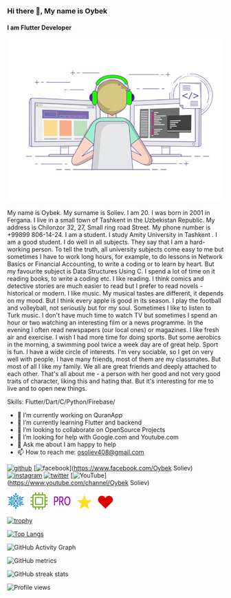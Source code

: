 ### Hi there 👋, My name is Oybek
#### I am Flutter Developer
![I am Flutter Developer](https://raw.githubusercontent.com/devSouvik/devSouvik/master/gif3.gif)

My name is Oybek. My surname is Soliev. I am 20. I was born in 2001 in Fergana. I live in a small town of Tashkent in the Uzbekistan Republic. My address is Chilonzor 32, 27,  Small ring road Street. My phone number is +99899 806-14-24. I am a student. I study Amity University in Tashkent . I am a good student. I do well in all subjects. They say that I am a hard-working person. To tell the truth, all university subjects come easy to me but sometimes I have to work long hours, for example, to do lessons in
Network Basics or  Financial Accounting, to write a coding or to learn by heart. But my favourite subject is Data Structures Using C. I spend a lot of time on it reading books, to write  a coding etc.  I like reading. I think comics and detective stories are much easier to read but I prefer to read novels - historical or modern. I like music. My musical tastes are different, it depends on my mood. But I think every apple is good in its season. 
I play the football and volleyball, not seriously but for my soul. Sometimes I like to listen to Turk music.  I don't have much time to watch TV but sometimes I spend an hour or two watching an interesting film or a news programme. In the evening I often read newspapers (our local ones) or magazines. I like fresh air and exercise. I wish I had more time for doing sports. But some aerobics in the morning, a swimming pool twice a week day are of great help. Sport is fun. I have a wide circle of interests. I'm very sociable, so I get on very well with people. I have many friends, most of them are my classmates.  But most of all I like my family. We all are great friends and deeply attached to each other. That's all about me - a person with her good and not very good traits of character, liking this and hating that. But it's interesting for me to live and to open new things.

Skills: Flutter/Dart/C/Python/Firebase/

- 🔭 I’m currently working on QuranApp 
- 🌱 I’m currently learning Flutter and backend 
- 👯 I’m looking to collaborate on OpenSource Projects 
- 🤔 I’m looking for help with Google.com and Youtube.com 
- 💬 Ask me about I am happy to help 
- 📫 How to reach me: osoliev408@gmail.com 


[<img src='https://cdn.jsdelivr.net/npm/simple-icons@3.0.1/icons/github.svg' alt='github' height='40'>](https://github.com/lordmax777)  [<img src='https://cdn.jsdelivr.net/npm/simple-icons@3.0.1/icons/facebook.svg' alt='facebook' height='40'>](https://www.facebook.com/Oybek Soliev)  [<img src='https://cdn.jsdelivr.net/npm/simple-icons@3.0.1/icons/instagram.svg' alt='instagram' height='40'>](https://www.instagram.com/oybek.soliev/)  [<img src='https://cdn.jsdelivr.net/npm/simple-icons@3.0.1/icons/twitter.svg' alt='twitter' height='40'>](https://twitter.com/@Oybekxxxx4080)  [<img src='https://cdn.jsdelivr.net/npm/simple-icons@3.0.1/icons/youtube.svg' alt='YouTube' height='40'>](https://www.youtube.com/channel/Oybek Soliev)  

<a href='https://archiveprogram.github.com/'><img src='https://raw.githubusercontent.com/acervenky/animated-github-badges/master/assets/acbadge.gif' width='40' height='40'></a> <a href='https://docs.github.com/en/developers'><img src='https://raw.githubusercontent.com/acervenky/animated-github-badges/master/assets/devbadge.gif' width='40' height='40'></a> <a href='https://github.com/pricing'><img src='https://raw.githubusercontent.com/acervenky/animated-github-badges/master/assets/pro.gif' width='40' height='40'></a> <a href='https://stars.github.com/'><img src='https://raw.githubusercontent.com/acervenky/animated-github-badges/master/assets/starbadge.gif' width='35' height='35'></a> <a href='https://docs.github.com/en/github/supporting-the-open-source-community-with-github-sponsors'><img src='https://raw.githubusercontent.com/acervenky/animated-github-badges/master/assets/sponsorbadge.gif' width='35' height='35'></a> 

[![trophy](https://github-profile-trophy.vercel.app/?username=lordmax777)](https://github.com/ryo-ma/github-profile-trophy)

[![Top Langs](https://github-readme-stats.vercel.app/api/top-langs/?username=lordmax777)](https://github.com/anuraghazra/github-readme-stats)

![GitHub Activity Graph](https://activity-graph.herokuapp.com/graph?username=lordmax777)  

![GitHub metrics](https://metrics.lecoq.io/lordmax777)  

![GitHub streak stats](https://github-readme-streak-stats.herokuapp.com/?user=lordmax777)  

![Profile views](https://gpvc.arturio.dev/lordmax777)  
